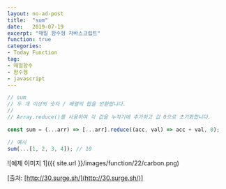 ```yaml
---
layout: no-ad-post
title:  "sum"
date:   2019-07-19
excerpt: "매일 함수형 자바스크립트"
function: true
categories:
- Today Function
tag:
- 매일함수
- 함수형
- javascript
---
```


```javascript
// sum
// 두 개 이상의 숫자 / 배열의 합을 반환합니다.
// 
// Array.reduce()를 사용하여 각 값을 누적기에 추가하고 값 0으로 초기화합니다.

const sum = (...arr) => [...arr].reduce((acc, val) => acc + val, 0);

// 예시
sum(...[1, 2, 3, 4]); // 10
```

![예제 이미지 1]({{ site.url }}/images/function/22/carbon.png)

[출처: [http://30.surge.sh/](http://30.surge.sh/)]
